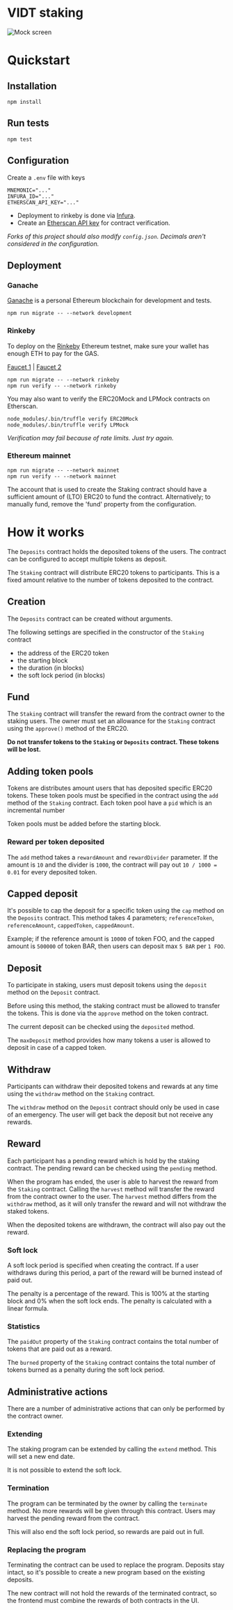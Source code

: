 # VIDT staking
![Mock screen](https://user-images.githubusercontent.com/100821/105279406-c05e3e80-5ba7-11eb-9c97-d4fff8c6a8ef.jpeg)

# Quickstart

## Installation

```
npm install
```

## Run tests

```
npm test
```

## Configuration

Create a `.env` file with keys

```
MNEMONIC="..."
INFURA_ID="..."
ETHERSCAN_API_KEY="..."
```

* Deployment to rinkeby is done via [Infura](https://infura.io/).
* Create an [Etherscan API key](https://etherscan.io/myapikey) for contract verification.

_Forks of this project should also modify `config.json`. Decimals aren't considered in the configuration._

## Deployment

### Ganache

[Ganache](https://www.trufflesuite.com/ganache) is a personal Ethereum blockchain for development and
tests.

```
npm run migrate -- --network development
```

### Rinkeby

To deploy on the [Rinkeby](https://rinkeby.io/) Ethereum testnet, make sure your wallet has enough ETH to pay for the
GAS.

[Faucet 1](https://testnet.help/en/ethfaucet/rinkeby) | [Faucet 2](https://faucet.rinkeby.io/)

```
npm run migrate -- --network rinkeby
npm run verify -- --network rinkeby
```

You may also want to verify the ERC20Mock and LPMock contracts on Etherscan.

```
node_modules/.bin/truffle verify ERC20Mock
node_modules/.bin/truffle verify LPMock
```

_Verification may fail because of rate limits. Just try again._

### Ethereum mainnet

```
npm run migrate -- --network mainnet
npm run verify -- --network mainnet
```

The account that is used to create the Staking contract should have a sufficient amount of (LTO) ERC20 to fund the
contract. Alternatively; to manually fund, remove the 'fund' property from the configuration.

# How it works

The `Deposits` contract holds the deposited tokens of the users. The contract can be configured to accept multiple
tokens as deposit.

The `Staking` contract will distribute ERC20 tokens to participants. This is a fixed amount relative to the number of
tokens deposited to the contract.

## Creation

The `Deposits` contract can be created without arguments.

The following settings are specified in the constructor of the `Staking` contract

* the address of the ERC20 token
* the starting block
* the duration (in blocks)
* the soft lock period (in blocks)

## Fund

The `Staking` contract will transfer the reward from the contract owner to the staking users. The owner must set an
allowance for the `Staking` contract using the `approve()` method of the ERC20.

**Do not transfer tokens to the `Staking` or `Deposits` contract. These tokens will be lost.**

## Adding token pools

Tokens are distributes amount users that has deposited specific ERC20 tokens. These token pools must be specified in the
contract using the `add` method of the `Staking` contract. Each token pool have a `pid` which is an incremental number

Token pools must be added before the starting block.

### Reward per token deposited

The `add` method takes a `rewardAmount` and `rewardDivider` parameter. If the amount is `10` and the divider is `1000`,
the contract will pay out `10 / 1000 = 0.01` for every deposited token.

## Capped deposit

It's possible to cap the deposit for a specific token using the `cap` method on the `Deposits` contract. This method
takes 4 parameters; `referenceToken`, `referenceAmount`, `cappedToken`, `cappedAmount`.

Example; if the reference amount is `10000` of token FOO, and the capped amount is `500000` of token BAR, then users
can deposit max `5 BAR` per `1 FOO`. 

## Deposit

To participate in staking, users must deposit tokens using the `deposit` method on the `Deposit` contract.

Before using this method, the staking contract must be allowed to transfer the tokens. This is done via the `approve`
method on the token contract.

The current deposit can be checked using the `deposited` method.

The `maxDeposit` method provides how many tokens a user is allowed to deposit in case of a capped token. 

## Withdraw

Participants can withdraw their deposited tokens and rewards at any time using the `withdraw` method on the `Staking`
contract.

The `withdraw` method on the `Deposit` contract should only be used in case of an emergency. The user will get back the
deposit but not receive any rewards.

## Reward

Each participant has a pending reward which is hold by the staking contract. The pending reward can be checked using
the `pending` method.

When the program has ended, the user is able to harvest the reward from the `Staking` contract. Calling the `harvest`
method will transfer the reward from the contract owner to the user. The `harvest` method differs from the `withdraw`
method, as it will only transfer the reward and will not withdraw the staked tokens.

When the deposited tokens are withdrawn, the contract will also pay out the reward.

### Soft lock

A soft lock period is specified when creating the contract. If a user withdraws during this period, a part of the reward
will be burned instead of paid out.

The penalty is a percentage of the reward. This is 100% at the starting block and 0% when the soft lock ends. The
penalty is calculated with a linear formula.

### Statistics

The `paidOut` property of the `Staking` contract contains the total number of tokens that are paid out as a reward.

The `burned` property of the `Staking` contract contains the total number of tokens burned as a penalty during the soft
lock period.

## Administrative actions

There are a number of administrative actions that can only be performed by the contract owner.

### Extending

The staking program can be extended by calling the `extend` method. This will set a new end date.

It is not possible to extend the soft lock.

### Termination

The program can be terminated by the owner by calling the `terminate` method. No more rewards will be given through this
contract. Users may harvest the pending reward from the contract.

This will also end the soft lock period, so rewards are paid out in full.

### Replacing the program

Terminating the contract can be used to replace the program. Deposits stay intact, so it's possible to create a new
program based on the existing deposits.

The new contract will not hold the rewards of the terminated contract, so the frontend must combine the rewards of
both contracts in the UI.
